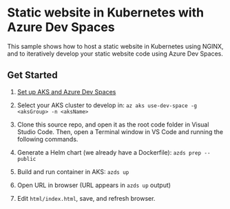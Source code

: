 # Static website in Kubernetes with Azure Dev Spaces
This sample shows how to host a static website in Kubernetes using NGINX, and to iteratively develop your static website code using Azure Dev Spaces.

## Get Started
1. [Set up AKS and Azure Dev Spaces](https://docs.microsoft.com/en-us/azure/dev-spaces/quickstart-nodejs)
1. Select your AKS cluster to develop in:
    `az aks use-dev-space -g <aksGroup> -n <aksName>`
    
1. Clone this source repo, and open it as the root code folder in Visual Studio Code. Then, open a Terminal window in VS Code and running the following commands.
1. Generate a Helm chart (we already have a Dockerfile): `azds prep --public`
1. Build and run container in AKS: `azds up`
1. Open URL in browser (URL appears in `azds up` output)
1. Edit `html/index.html`, save, and refresh browser.
